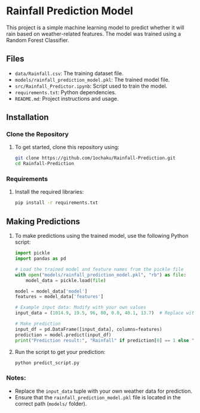 # Rainfall Prediction Model

This project is a simple machine learning model to predict whether it will rain based on weather-related features. The model was trained using a Random Forest Classifier.

## Files

- `data/Rainfall.csv`: The training dataset file.
- `models/rainfall_prediction_model.pkl`: The trained model file.
- `src/Rainfall_Predictor.ipynb`: Script used to train the model.
- `requirements.txt`: Python dependencies.
- `README.md`: Project instructions and usage.

## Installation

### Clone the Repository

1. To get started, clone this repository using:
   ```bash
   git clone https://github.com/1ochaku/Rainfall-Prediction.git
   cd Rainfall-Prediction
   ```

### Requirements

1. Install the required libraries:
   ```bash
   pip install -r requirements.txt
   ```

## Making Predictions

1. To make predictions using the trained model, use the following Python script:

   ```python
   import pickle
   import pandas as pd

   # Load the trained model and feature names from the pickle file
   with open("models/rainfall_prediction_model.pkl", "rb") as file:
       model_data = pickle.load(file)

   model = model_data['model']
   features = model_data['features']

   # Example input data: Modify with your own values
   input_data = (1014.9, 19.5, 96, 80, 0.0, 40.1, 13.7)  # Replace with your data

   # Make prediction
   input_df = pd.DataFrame([input_data], columns=features)
   prediction = model.predict(input_df)
   print("Prediction result:", "Rainfall" if prediction[0] == 1 else "No Rainfall")
   ```

2. Run the script to get your prediction:
   ```bash
   python predict_script.py
   ```

### Notes:

- Replace the `input_data` tuple with your own weather data for prediction.
- Ensure that the `rainfall_prediction_model.pkl` file is located in the correct path (`models/` folder).
